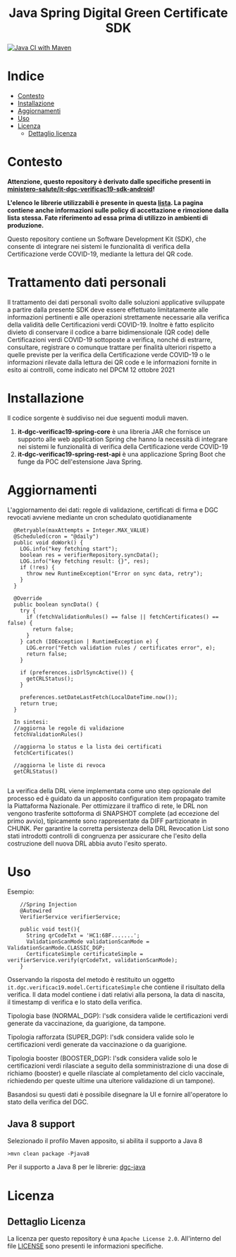 <h1 align="center">Java Spring Digital Green Certificate SDK</h1>        

[![Java CI with Maven](https://github.com/hrnext/it-dgc-verificac19-spring/actions/workflows/maven.yml/badge.svg?branch=main)](https://github.com/hrnext/it-dgc-verificac19-spring/actions/workflows/maven.yml)

# Indice
- [Contesto](#contesto)
- [Installazione](#installazione)
- [Aggiornamenti](#aggiornamenti)
- [Uso](#uso)
- [Licenza](#licenza)
  - [Dettaglio licenza](#dettaglio-licenza)

# Contesto
**Attenzione, questo repository è derivato dalle specifiche presenti in <a href="https://github.com/ministero-salute/it-dgc-verificac19-sdk-android/">ministero-salute/it-dgc-verificac19-sdk-android</a>!**

**L'elenco le librerie utilizzabili è presente in questa <a href="https://github.com/ministero-salute/it-dgc-verificac19-sdk-onboarding#lista-librerie">lista</a>. La pagina contiene anche informazioni sulle policy di accettazione e rimozione dalla lista stessa. Fate riferimento ad essa prima di utilizzo in ambienti di produzione.**

Questo repository contiene un Software Development Kit (SDK), che consente di integrare nei sistemi
le funzionalit&agrave; di verifica della Certificazione verde COVID-19, mediante
la lettura del QR code.

# Trattamento dati personali
Il trattamento dei dati personali svolto dalle soluzioni applicative sviluppate
a partire dalla presente SDK deve essere effettuato limitatamente alle
informazioni pertinenti e alle operazioni strettamente necessarie alla verifica
della validit&agrave; delle Certificazioni verdi COVID-19. Inoltre &egrave; fatto esplicito
divieto di conservare il codice a barre bidimensionale (QR code) delle
Certificazioni verdi COVID-19 sottoposte a verifica, nonché di estrarre,
consultare, registrare o comunque trattare per finalit&agrave; ulteriori rispetto
a quelle previste per la verifica della Certificazione verde COVID-19 o le
informazioni rilevate dalla lettura dei QR code e le informazioni fornite in
esito ai controlli, come indicato nel DPCM 12 ottobre 2021    
 
# Installazione

Il codice sorgente è suddiviso nei due seguenti moduli maven.
1. **it-dgc-verificac19-spring-core** è una libreria JAR che fornisce un supporto alle web application Spring che hanno la necessità di integrare nei sistemi le funzionalità di verifica della Certificazione verde COVID-19
2. **it-dgc-verificac19-spring-rest-api** è una applicazione Spring Boot che funge da POC dell'estensione Java Spring.

###   

# Aggiornamenti
L'aggiornamento dei dati: regole di validazione, certificati di firma e DGC revocati avviene mediante un cron schedulato quotidianamente

```
  @Retryable(maxAttempts = Integer.MAX_VALUE)
  @Scheduled(cron = "@daily")
  public void doWork() {
    LOG.info("key fetching start");
    boolean res = verifierRepository.syncData();
    LOG.info("key fetching result: {}", res);
    if (!res) {
      throw new RuntimeException("Error on sync data, retry");
    }
  }
  
  @Override
  public boolean syncData() {
    try {
      if (fetchValidationRules() == false || fetchCertificates() == false) {
        return false;
      }
    } catch (IOException | RuntimeException e) {
      LOG.error("Fetch validation rules / certificates error", e);
      return false;
    }

    if (preferences.isDrlSyncActive()) {
      getCRLStatus();
    }

    preferences.setDateLastFetch(LocalDateTime.now());
    return true;
  }
  
  In sintesi:
  //aggiorna le regole di validazione
  fetchValidationRules()
  
  //aggiorna lo status e la lista dei certificati
  fetchCertificates()
  
  //aggiorna le liste di revoca
  getCRLStatus()
  
  ```
La verifica della DRL viene implementata come uno step opzionale del processo ed è guidato da un apposito configuration item propagato tramite la Piattaforma Nazionale.
Per ottimizzare il traffico di rete, le DRL non vengono trasferite sottoforma di SNAPSHOT complete (ad eccezione del primo avvio), tipicamente sono rappresentate da DIFF partizionate in CHUNK.
Per garantire la corretta persistenza della DRL Revocation List sono stati introdotti controlli di congruenza per assicurare che l'esito della costruzione dell nuova DRL abbia avuto l'esito sperato.

# Uso

Esempio:  
 
```
	//Spring Injection
	@Autowired
	VerifierService verifierService;

	public void test(){
	  String qrCodeTxt = 'HC1:6BF.......';
	  ValidationScanMode validationScanMode = ValidationScanMode.CLASSIC_DGP;
	  CertificateSimple certificateSimple = verifierService.verify(qrCodeTxt, validationScanMode);
	}
```

Osservando la risposta del metodo &egrave; restituito un oggetto 
`it.dgc.verificac19.model.CertificateSimple` che contiene
il risultato della verifica.
Il data model contiene i dati relativi alla
persona, la data di nascita, il timestamp di verifica e lo stato della
verifica. 

Tipologia base (NORMAL_DGP): l'sdk considera valide le certificazioni verdi generate da vaccinazione, da guarigione, da tampone.

Tipologia rafforzata (SUPER_DGP): l'sdk considera valide solo le certificazioni verdi generate da vaccinazione o da guarigione.

Tipologia booster (BOOSTER_DGP): l'sdk considera valide solo le certificazioni verdi rilasciate a seguito della somministrazione di una dose di richiamo (booster) e quelle rilasciate al completamento del ciclo vaccinale, richiedendo per queste ultime una ulteriore validazione di un tampone).

Basandosi su questi dati &egrave; possibile disegnare la UI e fornire all'operatore lo
stato della verifica del DGC.
 
## Java 8 support

Selezionado il profilo Maven apposito, si abilita il supporto a Java 8

```
>mvn clean package -Pjava8
```

Per il supporto a Java 8 per le librerie:
<a href="https://github.com/DIGGSweden/dgc-java/blob/main/README.md#for-java-8-users">dgc-java</a>

# Licenza

## Dettaglio Licenza
La licenza per questo repository &egrave; una `Apache License 2.0`.
All'interno del file [LICENSE](./LICENSE) sono presenti le informazioni
specifiche.
